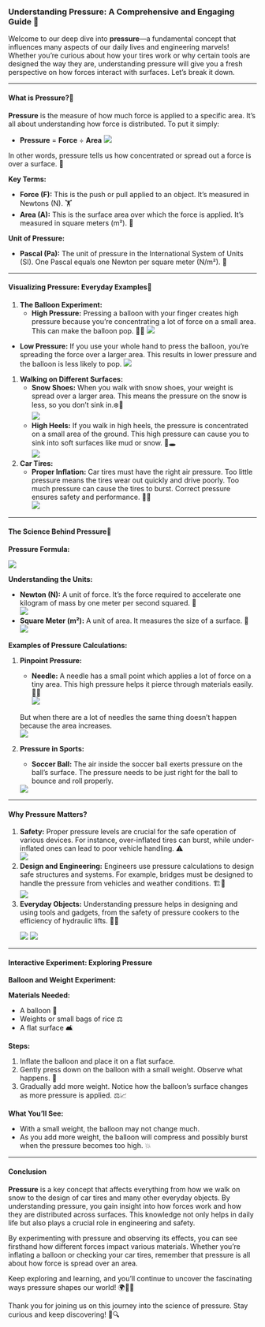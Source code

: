 ### **Understanding Pressure: A Comprehensive and Engaging Guide 🌟**

Welcome to our deep dive into **pressure**—a fundamental concept that influences many aspects of our daily lives and engineering marvels\! Whether you’re curious about how your tires work or why certain tools are designed the way they are, understanding pressure will give you a fresh perspective on how forces interact with surfaces. Let’s break it down.

---

#### **What is Pressure?🤔**

**Pressure** is the measure of how much force is applied to a specific area. It’s all about understanding how force is distributed. To put it simply:

- **Pressure** \= **Force** ÷ **Area**
  <img src="Images/Image 1.png">

In other words, pressure tells us how concentrated or spread out a force is over a surface. 💪

**Key Terms:**

- **Force (F):** This is the push or pull applied to an object. It’s measured in Newtons (N). 🏋️
- **Area (A):** This is the surface area over which the force is applied. It’s measured in square meters (m²). 📏

**Unit of Pressure:**

- **Pascal (Pa):** The unit of pressure in the International System of Units (SI). One Pascal equals one Newton per square meter (N/m²). 📐

---

#### **Visualizing Pressure: Everyday Examples🌟**

1. **The Balloon Experiment:**
   - **High Pressure:** Pressing a balloon with your finger creates high pressure because you’re concentrating a lot of force on a small area. This can make the balloon pop. 🎈💥
     <img src="Images/Image 2.png">

- **Low Pressure:** If you use your whole hand to press the balloon, you’re spreading the force over a larger area. This results in lower pressure and the balloon is less likely to pop.
  <img src="Images/Image 3.png">

1. **Walking on Different Surfaces:**
   - **Snow Shoes:** When you walk with snow shoes, your weight is spread over a larger area. This means the pressure on the snow is less, so you don’t sink in.❄️👣  
     <img src="Images/Image 4.png">
   - **High Heels:** If you walk in high heels, the pressure is concentrated on a small area of the ground. This high pressure can cause you to sink into soft surfaces like mud or snow. 👠🕳️  
     <img src="Images/Image 5.png">
2. **Car Tires:**
   - **Proper Inflation:** Car tires must have the right air pressure. Too little pressure means the tires wear out quickly and drive poorly. Too much pressure can cause the tires to burst. Correct pressure ensures safety and performance. 🚗🔧  
     <img src="Images/Image 6.png">

---

#### **The Science Behind Pressure🔬**

**Pressure Formula:**

<img src="Images/Image 7.png">

**Understanding the Units:**

- **Newton (N):** A unit of force. It’s the force required to accelerate one kilogram of mass by one meter per second squared. 🌌  
  <img src="Images/Image 8.png">
- **Square Meter (m²):** A unit of area. It measures the size of a surface. 📏  
  <img src="Images/Image 9.png">

**Examples of Pressure Calculations:**

1. **Pinpoint Pressure:**

   - **Needle:** A needle has a small point which applies a lot of force on a tiny area. This high pressure helps it pierce through materials easily. 💉✨  
     <img src="Images/Image 10.png">

   But when there are a lot of needles the same thing doesn’t happen because the area increases.  
   <img src="Images/Image 11.png">

2. **Pressure in Sports:**

   - **Soccer Ball:** The air inside the soccer ball exerts pressure on the ball’s surface. The pressure needs to be just right for the ball to bounce and roll properly.

    <img src="Images/Image 12.png">

---

#### **Why Pressure Matters?**

1. **Safety:** Proper pressure levels are crucial for the safe operation of various devices. For instance, over-inflated tires can burst, while under-inflated ones can lead to poor vehicle handling. ⚠️  
   <img src="Images/Image 13.png">
2. **Design and Engineering:** Engineers use pressure calculations to design safe structures and systems. For example, bridges must be designed to handle the pressure from vehicles and weather conditions. 🏗️🔧  
   <img src="Images/Image 14.png">
3. **Everyday Objects:** Understanding pressure helps in designing and using tools and gadgets, from the safety of pressure cookers to the efficiency of hydraulic lifts. 🍲🔩
   <p>
      <img src="Images/Image 15.png">
      <img src="Images/Image 16.png">
   </p>

---

#### **Interactive Experiment: Exploring Pressure**

**Balloon and Weight Experiment:**

**Materials Needed:**

- A balloon 🎈
- Weights or small bags of rice ⚖️
- A flat surface 🛋️

**Steps:**

1. Inflate the balloon and place it on a flat surface.
2. Gently press down on the balloon with a small weight. Observe what happens. 👀
3. Gradually add more weight. Notice how the balloon’s surface changes as more pressure is applied. ⚖️📈

**What You’ll See:**

- With a small weight, the balloon may not change much.
- As you add more weight, the balloon will compress and possibly burst when the pressure becomes too high. 💥

---

#### **Conclusion**

**Pressure** is a key concept that affects everything from how we walk on snow to the design of car tires and many other everyday objects. By understanding pressure, you gain insight into how forces work and how they are distributed across surfaces. This knowledge not only helps in daily life but also plays a crucial role in engineering and safety.

By experimenting with pressure and observing its effects, you can see firsthand how different forces impact various materials. Whether you’re inflating a balloon or checking your car tires, remember that pressure is all about how force is spread over an area.

Keep exploring and learning, and you’ll continue to uncover the fascinating ways pressure shapes our world\! 🌍🔬🚀

Thank you for joining us on this journey into the science of pressure. Stay curious and keep discovering\! 🌟🔍
